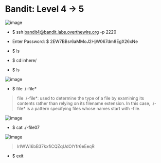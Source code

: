 # Bandit: Level 4 -> 5

![image](https://github.com/zkbyqd/Write-ups/assets/90260119/308bfd96-dca0-4188-8be8-bff64b0d8546)

- $ ssh bandit4@bandit.labs.overthewire.org -p 2220
  
- Enter Password: $ 2EW7BBsr6aMMoJ2HjW067dm8EgX26xNe
  
- $ ls
- $ cd inhere/
- $ ls

![image](https://github.com/zkbyqd/Write-ups/assets/90260119/e95d6eea-d594-4cca-b4f9-ee5b9eecacde)

- $ file ./-file*

> file ./-file*:  used to determine the type of a file by examining its contents rather than relying on its filename extension. In this case, ./-file* is a pattern specifying files whose names start with -file.

![image](https://github.com/zkbyqd/Write-ups/assets/90260119/527608c0-7fff-441f-b142-a62005a76082)

- $ cat ./-file07

![image](https://github.com/zkbyqd/Write-ups/assets/90260119/0c5d226b-af86-444f-892b-18bfa1d7be19)

> lrIWWI6bB37kxfiCQZqUdOIYfr6eEeqR

- $ exit
